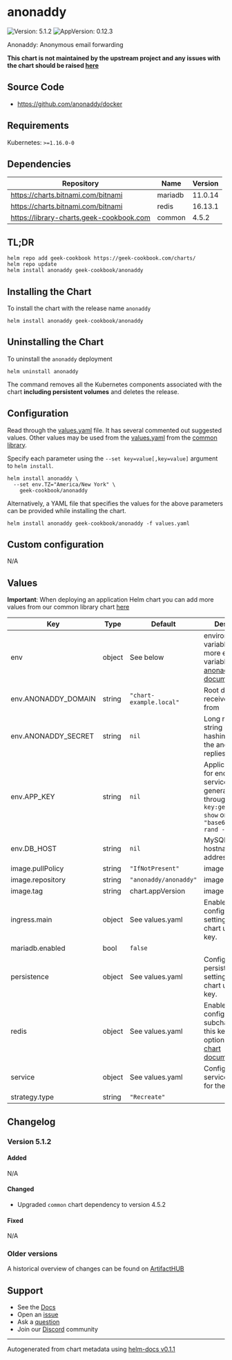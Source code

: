 # anonaddy

![Version: 5.1.2](https://img.shields.io/badge/Version-5.1.2-informational?style=flat-square) ![AppVersion: 0.12.3](https://img.shields.io/badge/AppVersion-0.12.3-informational?style=flat-square)

Anonaddy: Anonymous email forwarding

**This chart is not maintained by the upstream project and any issues with the chart should be raised [here](https://github.com/geek-cookbook/charts/issues/new/choose)**

## Source Code

* <https://github.com/anonaddy/docker>

## Requirements

Kubernetes: `>=1.16.0-0`

## Dependencies

| Repository | Name | Version |
|------------|------|---------|
| https://charts.bitnami.com/bitnami | mariadb | 11.0.14 |
| https://charts.bitnami.com/bitnami | redis | 16.13.1 |
| https://library-charts.geek-cookbook.com | common | 4.5.2 |

## TL;DR

```console
helm repo add geek-cookbook https://geek-cookbook.com/charts/
helm repo update
helm install anonaddy geek-cookbook/anonaddy
```

## Installing the Chart

To install the chart with the release name `anonaddy`

```console
helm install anonaddy geek-cookbook/anonaddy
```

## Uninstalling the Chart

To uninstall the `anonaddy` deployment

```console
helm uninstall anonaddy
```

The command removes all the Kubernetes components associated with the chart **including persistent volumes** and deletes the release.

## Configuration

Read through the [values.yaml](./values.yaml) file. It has several commented out suggested values.
Other values may be used from the [values.yaml](https://github.com/geek-cookbook/library-charts/tree/main/charts/stable/common/values.yaml) from the [common library](https://github.com/geek-cookbook/library-charts/tree/main/charts/stable/common).

Specify each parameter using the `--set key=value[,key=value]` argument to `helm install`.

```console
helm install anonaddy \
  --set env.TZ="America/New York" \
    geek-cookbook/anonaddy
```

Alternatively, a YAML file that specifies the values for the above parameters can be provided while installing the chart.

```console
helm install anonaddy geek-cookbook/anonaddy -f values.yaml
```

## Custom configuration

N/A

## Values

**Important**: When deploying an application Helm chart you can add more values from our common library chart [here](https://github.com/geek-cookbook/library-charts/tree/main/charts/stable/common)

| Key | Type | Default | Description |
|-----|------|---------|-------------|
| env | object | See below | environment variables. See more environment variables in the [anonaddy documentation](https://github.com/anonaddy/docker#environment-variables). |
| env.ANONADDY_DOMAIN | string | `"chart-example.local"` | Root domain to receive email from |
| env.ANONADDY_SECRET | string | `nil` | Long random string used when hashing data for the anonymous replies |
| env.APP_KEY | string | `nil` | Application key for encrypter service You can generate one through `anonaddy key:generate --show` or `echo "base64:$(openssl rand -base64 32)"` |
| env.DB_HOST | string | `nil` | MySQL database hostname / IP address |
| image.pullPolicy | string | `"IfNotPresent"` | image pull policy |
| image.repository | string | `"anonaddy/anonaddy"` | image repository |
| image.tag | string | chart.appVersion | image tag |
| ingress.main | object | See values.yaml | Enable and configure ingress settings for the chart under this key. |
| mariadb.enabled | bool | `false` |  |
| persistence | object | See values.yaml | Configure persistence settings for the chart under this key. |
| redis | object | See values.yaml | Enable and configure redis subchart under this key.    For more options see [redis chart documentation](https://github.com/bitnami/charts/tree/master/bitnami/redis) |
| service | object | See values.yaml | Configures service settings for the chart. |
| strategy.type | string | `"Recreate"` |  |

## Changelog

### Version 5.1.2

#### Added

N/A

#### Changed

* Upgraded `common` chart dependency to version 4.5.2

#### Fixed

N/A

### Older versions

A historical overview of changes can be found on [ArtifactHUB](https://artifacthub.io/packages/helm/geek-cookbook/anonaddy?modal=changelog)

## Support

- See the [Docs](https://docs.geek-cookbook.com/our-helm-charts/getting-started/)
- Open an [issue](https://github.com/geek-cookbook/charts/issues/new/choose)
- Ask a [question](https://github.com/geek-cookbook/organization/discussions)
- Join our [Discord](http://chat.funkypenguin.co.nz) community

----------------------------------------------
Autogenerated from chart metadata using [helm-docs v0.1.1](https://github.com/geek-cookbook/helm-docs/releases/v0.1.1)
